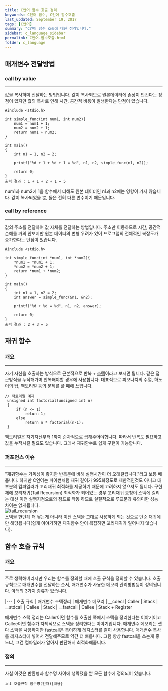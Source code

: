 ```yaml
---
title: C언어 함수 호출 정리
keywords: C언어 함수, C언어 함수호출
last_updated: September 19, 2017
tags: [C언어]
summary: "C언어 함수 호출에 대한 정리입니다."
sidebar: c_language_sidebar
permalink: C언어-함수호출.html
folder: c_language
---
```


## 매개변수 전달방법

### call by value
---
값을 복사하며 전달하는 방법입니다. 값이 복사되므로 원본데이터에 손상이 안간다는 장점이 있지만 값의 복사로 인해 시간, 공간적 비용이 발생한다는 단점이 있습니다.

```
#include <stdio.h>

int simple_func(int num1, int num2){
    num1 = num1 + 1;
    num2 = num2 + 1;
    return num1 + num2;
}

int main()
{
    int n1 = 1, n2 = 2;

    printf("%d + 1 + %d + 1 = %d", n1, n2, simple_func(n1, n2));

    return 0;
}
출력 결과 : 1 + 1 + 2 + 1 = 5
```

num1과 num2에 1을 함수에서 더해도 원본 데이터인 n1과 n2에는 영향이 가지 않습니다. 값이 복사되었을 뿐, 둘은 전혀 다른 변수이기 때문입니다.

### call by reference
---
값의 주소를 전달하여 값 자체를 전달하는 방법입니다. 주소만 이동하므로 시간, 공간적 손해를 거의 안보지만 원본 데이터의 변형 우려가 있어 프로그램의 전체적인 복잡도가 증가한다는 단점이 있습니다.

```
#include <stdio.h>

int simple_func(int *num1, int *num2){
    *num1 = *num1 + 1;
    *num2 = *num2 + 1;
    return *num1 + *num2;
}

int main()
{
    int n1 = 1, n2 = 2;
    int answer = simple_func(&n1, &n2);

    printf("%d + %d = %d", n1, n2, answer);

    return 0;
}
출력 결과 : 2 + 3 = 5
```

## 재귀 함수

### 개요
---
자기 자신을 호출하는 방식으로 근본적으로 반복 + [스택](https://namu.wiki/w/스택(자료구조))이라고 보시면 됩니다. 같은 접근방식을 누적해가며 반복해야할 경우에 사용합니다. 대표적으로 피보나치의 수열, 하노이의 탑, 팩토리얼 등의 문제를 풀 때에 쓰입니다.

```
// 팩토리얼 예제
 unsigned int factorial(unsigned int n)
 {
     if (n <= 1)
         return 1;
     else
         return n * factorial(n-1);
 }
```

팩토리얼은 자기자신부터 1까지 순차적으로 곱해주어야합니다. 따라서 반복도 필요하고 값을 누적시킬 필요도 있습니다. 그래서 재귀함수로 쉽게 구현이 가능합니다.  

### 퍼포먼스 이슈
---
"재귀함수는 가독성이 좋지만 반복문에 비해 실행시간이 더 오래걸립니다."라고 보통 배웁니다. 하지만 C언어는 파이썬처럼 재귀 깊이가 995회정도로 제한적인것도 아니고 대부분의 컴파일러가 꼬리재귀 최적화를 제공하기 때문에 고려하지 않으셔도 됩니다. 구현체에 꼬리재귀(Tail Recursion) 최적화가 되어있는 경우 꼬리재귀 요청이 스택에 걸리는 대신 이전 실행지점으로의 점프로 작동 하므로 실질적으로 루프문과 유의미한 성능 차이는 없게됩니다.  
![tail_recursion](https://zerobugplz.github.io/images/studying/tail_recursion.png)  
스택을 한단계 더 쌓는게 아니라 이전 스택을 그대로 사용하게 되는 것으로 단순 재귀에만 해당됩니다(쉽게 이야기하면 재귀함수 안이 복잡하면 꼬리재귀가 일어나지 않습니다).

## 함수 호출 규칙

### 개요
---
주로 생략해버리지만 우리는 함수를 정의할 때에 호출 규칙을 정의할 수 있습니다. 호출 규칙으로 매개변수를 전달하는 순서, 매개변수가 사용한 메모리 관리방법등이 정의됩니다. 아래의 3가지 종류가 있습니다.

|---
| 호출 규칙 | 매개변수 스택정리 | 매개변수 메모리
| \_\_cdecl | Caller | Stack
| \_\_stdcall | Callee | Stack
| \_\_fastcall | Callee | Stack + Register

매개변수 스택 정리는 Caller이면 함수를 호출한 쪽에서 스택을 정리한다는 이야기이고 Callee이면 함수가 자체적으로 스택을 정리한다는 이야기입니다. 매개변수 메모리는 셋 다 스택을 사용하지만 fastcall은 특이하게 레지스터를 같이 사용합니다. 매개변수 복사를 레지스터에 넣어서 전달해주므로 약간 더 빠릅니다. 그럼 항상 fastcall을 쓰는게 좋느냐, 그건 컴파일러가 알아서 판단해서 최적화해줍니다.

### 정의
---
사실 이것은 반환형과 함수명 사이에 생략됐을 뿐 모든 함수에 정의되어 있습니다.

```
int 호출규칙 함수명(인자){내용}
```